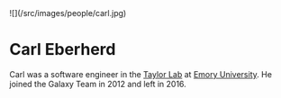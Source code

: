 <div class='right'>![](/src/images/people/carl.jpg)</div>

# Carl Eberherd

Carl was a software engineer in the [Taylor Lab](http://bx.mathcs.emory.edu/) at [Emory University](http://emory.edu/). He joined the Galaxy Team in 2012 and left in 2016.
